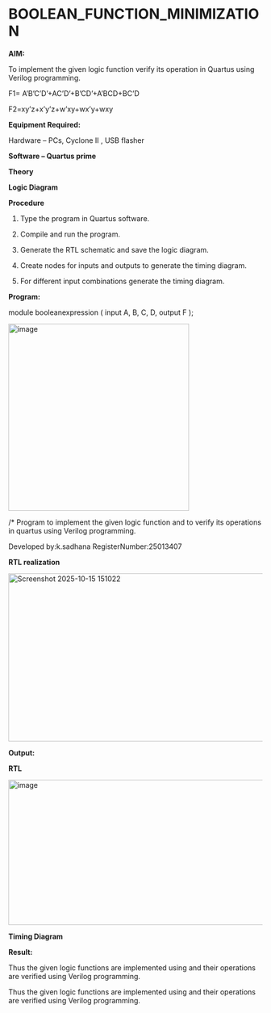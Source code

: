 # BOOLEAN_FUNCTION_MINIMIZATION

**AIM:**

To implement the given logic function verify its operation in Quartus using Verilog programming.

F1= A’B’C’D’+AC’D’+B’CD’+A’BCD+BC’D 

F2=xy’z+x’y’z+w’xy+wx’y+wxy

**Equipment Required:**

Hardware – PCs, Cyclone II , USB flasher

**Software – Quartus prime**

**Theory**

**Logic Diagram**

**Procedure**

1.	Type the program in Quartus software.

2.	Compile and run the program.

3.	Generate the RTL schematic and save the logic diagram.

4.	Create nodes for inputs and outputs to generate the timing diagram.

5.	For different input combinations generate the timing diagram.


**Program:**

 module booleanexpression ( input A, B, C, D, output F );
 
 <img width="358" height="371" alt="image" src="https://github.com/user-attachments/assets/87e309ce-8b97-4c8b-a053-f6378275a046" />

 
 /* Program to implement the given logic function and to verify its operations in quartus
 using Verilog programming.
 
Developed by:k.sadhana RegisterNumber:25013407


**RTL realization** 

<img width="678" height="333" alt="Screenshot 2025-10-15 151022" src="https://github.com/user-attachments/assets/b0f27dff-b2fa-42f0-b6d0-a51fcc864cb3" />

**Output:**

**RTL**

<img width="1049" height="288" alt="image" src="https://github.com/user-attachments/assets/421cb02d-f259-4f49-b04f-962e7f91399d" />


**Timing Diagram**

**Result:**

Thus the given logic functions are implemented using and their operations are verified
 using Verilog programming.

Thus the given logic functions are implemented using and their operations are verified using Verilog programming.

